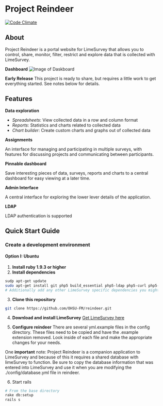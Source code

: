 # Project Reindeer 

[![Code Climate](https://codeclimate.com/github/OHSU-FM/reindeer/badges/gpa.svg)](https://codeclimate.com/github/OHSU-FM/reindeer)

## About

Project Reindeer is a portal website for LimeSurvey that allows you to control, share, monitor, filter, restrict and explore data that is collected with LimeSurvey.

**Dashboard**
![Image of Daskboard](https://github.com/OHSU-FM/reindeer/blob/master/doc/dashboard.png)

**Early Release**
This project is ready to share, but requires a little work to get everything started. See notes below for details.

## Features

**Data exploration**

 - *Spreadsheets*: View collected data in a row and column format 
 - *Reports*: Statistics and charts related to collected data
 - *Chart builde*r: Create custom charts and graphs out of collected data

**Assignments**

An interface for managing and participating in multiple surveys, with features for discussing projects and communicating between participants.

**Pinnable dashboard**

Save interesting pieces of data, surveys, reports and charts to a central dashboard for easy viewing at a later time.

**Admin Interface**

A central interface for exploring the lower lever details of the application.

**LDAP**

LDAP authentication is supported


## Quick Start Guide

### Create a development environment

#### Option I: Ubuntu

1. **Install ruby 1.9.3 or higher**
2. **Install dependencies**
 ```bash
 sudp apt-get update
 sudo apt-get install git php5 build_essential php5-ldap php5-curl php5-pgsql apache2
 # Additionally add any other LimeSurvey specific dependencies you might have
 ```

3. **Clone this repository**
 ```bash
 git clone https://github.com/OHSU-FM/reindeer.git
 ```

4. **Download and install LimeSurvey**
[Get LimeSurvey here](https://www.limesurvey.org/en/#download)

5. **Configure reindeer**
There are several yml.example files in the config directory. These files need to be copied and have the .example extension removed. Look inside of each file and make the appropriate changes for your needs.

One **important** note: Project Reindeer is a companion application to LimeSurvey and because of this it requires a shared database with limeSurvey to function. Be sure to copy the database information that was entered into LimeSurvey and use it when you are modifying the ./config/database.yml file in reindeer.

6. Start rails
```bash
# From the base directory
rake db:setup
rails s
```

 



